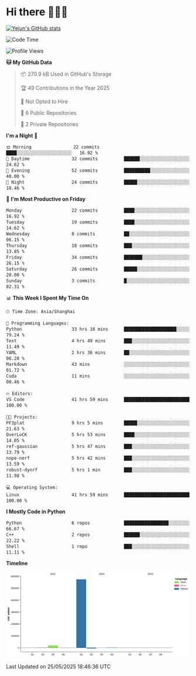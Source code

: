 # Hi there 👋👋👋


<!-- <img height="195px" src="https://github-readme-stats.vercel.app/api?username=yejun688&count_private=true&show_icons=true&hide_rank=true&title_color=0969da&bg_color=ffffff00&text_color=57606a&disable_animations=true"><img height="195px" src="https://github-readme-stats.vercel.app/api/top-langs?username=yejun688&layout=compact&title_color=0969da&bg_color=ffffff00&text_color=57606a"> -->

[![Yejun's GitHub stats](https://github-readme-stats.vercel.app/api?username=yejun688)](https://github.com/yejun688/github-readme-stats)

<!---
yejun688/yejun688 is a ✨ special ✨ repository because its `README.md` (this file) appears on your GitHub profile.
You can click the Preview link to take a look at your changes.
--->

<!--START_SECTION:waka-->
![Code Time](http://img.shields.io/badge/Code%20Time-1%2C227%20hrs%2049%20mins-blue)

![Profile Views](http://img.shields.io/badge/Profile%20Views-20-blue)

**🐱 My GitHub Data** 

> 📦 270.9 kB Used in GitHub's Storage 
 > 
> 🏆 49 Contributions in the Year 2025
 > 
> 🚫 Not Opted to Hire
 > 
> 📜 6 Public Repositories 
 > 
> 🔑 2 Private Repositories 
 > 
**I'm a Night 🦉** 

```text
🌞 Morning                22 commits          ████░░░░░░░░░░░░░░░░░░░░░   16.92 % 
🌆 Daytime                32 commits          ██████░░░░░░░░░░░░░░░░░░░   24.62 % 
🌃 Evening                52 commits          ██████████░░░░░░░░░░░░░░░   40.00 % 
🌙 Night                  24 commits          █████░░░░░░░░░░░░░░░░░░░░   18.46 % 
```
📅 **I'm Most Productive on Friday** 

```text
Monday                   22 commits          ████░░░░░░░░░░░░░░░░░░░░░   16.92 % 
Tuesday                  19 commits          ████░░░░░░░░░░░░░░░░░░░░░   14.62 % 
Wednesday                8 commits           ██░░░░░░░░░░░░░░░░░░░░░░░   06.15 % 
Thursday                 18 commits          ███░░░░░░░░░░░░░░░░░░░░░░   13.85 % 
Friday                   34 commits          ███████░░░░░░░░░░░░░░░░░░   26.15 % 
Saturday                 26 commits          █████░░░░░░░░░░░░░░░░░░░░   20.00 % 
Sunday                   3 commits           █░░░░░░░░░░░░░░░░░░░░░░░░   02.31 % 
```


📊 **This Week I Spent My Time On** 

```text
🕑︎ Time Zone: Asia/Shanghai

💬 Programming Languages: 
Python                   33 hrs 16 mins      ████████████████████░░░░░   79.24 % 
Text                     4 hrs 49 mins       ███░░░░░░░░░░░░░░░░░░░░░░   11.49 % 
YAML                     2 hrs 36 mins       ██░░░░░░░░░░░░░░░░░░░░░░░   06.20 % 
Markdown                 43 mins             ░░░░░░░░░░░░░░░░░░░░░░░░░   01.72 % 
Cuda                     11 mins             ░░░░░░░░░░░░░░░░░░░░░░░░░   00.46 % 

🔥 Editors: 
VS Code                  41 hrs 59 mins      █████████████████████████   100.00 % 

🐱‍💻 Projects: 
PF3plat                  9 hrs 5 mins        █████░░░░░░░░░░░░░░░░░░░░   21.63 % 
OverLoCK                 5 hrs 53 mins       ████░░░░░░░░░░░░░░░░░░░░░   14.05 % 
ref-gaussian             5 hrs 47 mins       ███░░░░░░░░░░░░░░░░░░░░░░   13.79 % 
nope-nerf                5 hrs 42 mins       ███░░░░░░░░░░░░░░░░░░░░░░   13.59 % 
robust-dynrf             5 hrs 1 min         ███░░░░░░░░░░░░░░░░░░░░░░   11.98 % 

💻 Operating System: 
Linux                    41 hrs 59 mins      █████████████████████████   100.00 % 
```

**I Mostly Code in Python** 

```text
Python                   6 repos             █████████████████░░░░░░░░   66.67 % 
C++                      2 repos             ██████░░░░░░░░░░░░░░░░░░░   22.22 % 
Shell                    1 repo              ███░░░░░░░░░░░░░░░░░░░░░░   11.11 % 
```



**Timeline**

![Lines of Code chart](https://raw.githubusercontent.com/yejun688/yejun688/main/assets/bar_graph.png)


 Last Updated on 25/05/2025 18:46:36 UTC
<!--END_SECTION:waka-->
